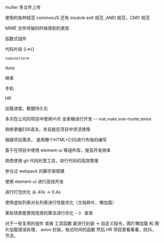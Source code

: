 multer 多文件上传 

 使用的各种规范 commonJS  还有 module  es6 规范  ,AMD 规范，CMD 规范

MIME 文件传输的时候用到的类型

函数式组件



代码片段 ()=>{} 

```bash
vueuse/core
```



durp

继承

手机

HR



加载进度，数据持久化





多次在公司的项目中使用VUE 全家桶进行开发  -- vue,vuex,vue-router,axios 

熟练掌握ES6语法，并且能在项目中灵活使用

根据项目需求， 是用哪个HTML+CSS进行布局的编写

善于在项目中使用 element-ui 等组件库，提高开发效率

熟悉使用 git 代码托管工具，进行代码的高效管理

参与过 webpack 的脚手架搭建







使用 element-ui 进行高效开发

进行打包优化 从 40s -> 0.4s

使用虚拟列表对长列表进行性能优化（文档碎片、懒加载）

某些场景能使用高效的算法进行优化 --》 查查

对于一些复用的组件 或者 工具函数 能进行封装  -> 自定义指令，图片懒加载 和 图片加载错误处理， axios 封装，格式时间的函数  然后 HR 项目里看看看，防抖，节流，





